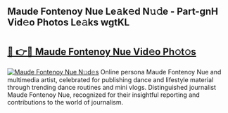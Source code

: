 ## Maude Fontenoy Nue Le𝚊k𝚎d N𝚞𝚍e - Part-gnH Vid𝚎o Photos Le𝚊ks wgtKL

# <h2><a href="http://fbayumq.evod.top/?m=Maude+Fontenoy+Nue">🔗 👉🔴 Maude Fontenoy Nue Vid𝚎o Ph𝚘t𝚘s</a></h2>

[![Maude Fontenoy Nue N𝚞d𝚎s](https://i.imgur.com/8V9OHl7.gif)](http://fbayumq.evod.top/?m=Maude+Fontenoy+Nue)
Online persona Maude Fontenoy Nue and multimedia artist, celebrated for publishing dance and lifestyle material through trending dance routines and mini vlogs. Distinguished journalist Maude Fontenoy Nue, recognized for their insightful reporting and contributions to the world of journalism. 
